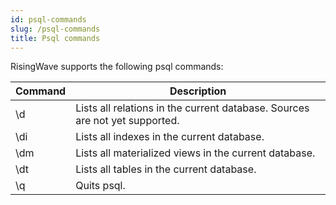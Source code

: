 ```yaml
---
id: psql-commands
slug: /psql-commands
title: Psql commands
---
```

<head>
  <link rel="canonical" href="https://docs.risingwave.com/docs/current/psql-commands/" />
</head>

RisingWave supports the following psql commands:

|Command|Description|
|---|-------|
|\d|Lists all relations in the current database. Sources are not yet supported.|
|\di|Lists all indexes in the current database.|
|\dm|Lists all materialized views in the current database.|
|\dt|Lists all tables in the current database.|
|\q|Quits psql.|
